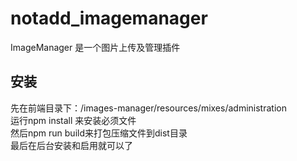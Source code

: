 # notadd_imagemanager
ImageManager 是一个图片上传及管理插件 
## 安装   
先在前端目录下：/images-manager/resources/mixes/administration    
运行npm install 来安装必须文件   
然后npm run build来打包压缩文件到dist目录   
最后在后台安装和启用就可以了  
